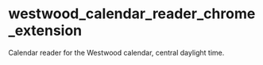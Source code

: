 # westwood_calendar_reader_chrome_extension
Calendar reader for the Westwood calendar, central daylight time.
